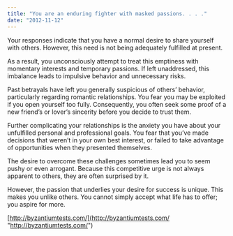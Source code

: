 ```yaml
---
title: "You are an enduring fighter with masked passions. . . ."
date: "2012-11-12"
---
```


Your responses indicate that you have a normal desire to share yourself with others. However, this need is not being adequately fulfilled at present.

As a result, you unconsciously attempt to treat this emptiness with momentary interests and temporary passions. If left unaddressed, this imbalance leads to impulsive behavior and unnecessary risks.

Past betrayals have left you generally suspicious of others’ behavior, particularly regarding romantic relationships. You fear you may be exploited if you open yourself too fully. Consequently, you often seek some proof of a new friend’s or lover’s sincerity before you decide to trust them.

Further complicating your relationships is the anxiety you have about your unfulfilled personal and professional goals. You fear that you’ve made decisions that weren’t in your own best interest, or failed to take advantage of opportunities when they presented themselves.

The desire to overcome these challenges sometimes lead you to seem pushy or even arrogant. Because this competitive urge is not always apparent to others, they are often surprised by it.

However, the passion that underlies your desire for success is unique. This makes you unlike others. You cannot simply accept what life has to offer; you aspire for more.

[http://byzantiumtests.com/](http://byzantiumtests.com/ "http://byzantiumtests.com/")
